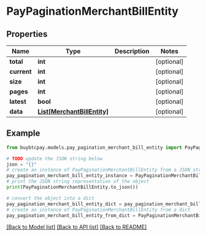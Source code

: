 # PayPaginationMerchantBillEntity


## Properties

Name | Type | Description | Notes
------------ | ------------- | ------------- | -------------
**total** | **int** |  | [optional] 
**current** | **int** |  | [optional] 
**size** | **int** |  | [optional] 
**pages** | **int** |  | [optional] 
**latest** | **bool** |  | [optional] 
**data** | [**List[MerchantBillEntity]**](MerchantBillEntity.md) |  | [optional] 

## Example

```python
from buybtcpay.models.pay_pagination_merchant_bill_entity import PayPaginationMerchantBillEntity

# TODO update the JSON string below
json = "{}"
# create an instance of PayPaginationMerchantBillEntity from a JSON string
pay_pagination_merchant_bill_entity_instance = PayPaginationMerchantBillEntity.from_json(json)
# print the JSON string representation of the object
print(PayPaginationMerchantBillEntity.to_json())

# convert the object into a dict
pay_pagination_merchant_bill_entity_dict = pay_pagination_merchant_bill_entity_instance.to_dict()
# create an instance of PayPaginationMerchantBillEntity from a dict
pay_pagination_merchant_bill_entity_from_dict = PayPaginationMerchantBillEntity.from_dict(pay_pagination_merchant_bill_entity_dict)
```
[[Back to Model list]](../README.md#documentation-for-models) [[Back to API list]](../README.md#documentation-for-api-endpoints) [[Back to README]](../README.md)


